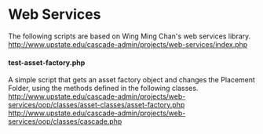 # Web Services #

 The following scripts are based on Wing Ming Chan's web services library.
 http://www.upstate.edu/cascade-admin/projects/web-services/index.php


#### test-asset-factory.php ####

A simple script that gets an asset factory object and changes the Placement Folder, using the methods defined in the following classes.
http://www.upstate.edu/cascade-admin/projects/web-services/oop/classes/asset-classes/asset-factory.php
http://www.upstate.edu/cascade-admin/projects/web-services/oop/classes/cascade.php